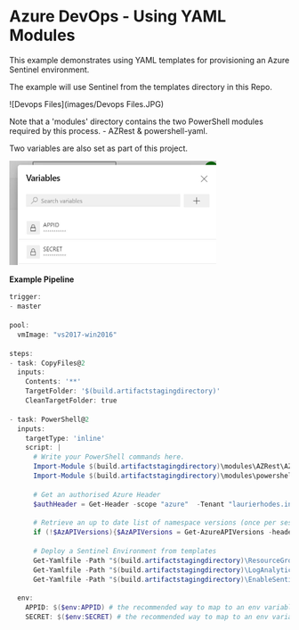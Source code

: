 # Azure DevOps - Using YAML Modules 
This example demonstrates using YAML templates for provisioning an Azure Sentinel environment.

The example will use Sentinel from the templates directory in this Repo.

![Devops Files](images/Devops Files.JPG)

Note that a 'modules' directory contains the two PowerShell modules required by this process. - AZRest &  powershell-yaml. 

Two variables are also set as part of this project.

<img src="images/variables.JPG" alt="variables" style="zoom:50%;" />

**Example Pipeline**

```powershell
trigger:
- master

pool:
  vmImage: "vs2017-win2016"

steps:
- task: CopyFiles@2
  inputs:
    Contents: '**'
    TargetFolder: '$(build.artifactstagingdirectory)'
    CleanTargetFolder: true

- task: PowerShell@2
  inputs:
    targetType: 'inline'
    script: |
      # Write your PowerShell commands here.
      Import-Module $(build.artifactstagingdirectory)\modules\AZRest\AZRest.psm1
      Import-Module $(build.artifactstagingdirectory)\modules\powershell-yaml\0.4.2\powershell-yaml.psm1

      # Get an authorised Azure Header
      $authHeader = Get-Header -scope "azure"  -Tenant "laurierhodes.info" -AppId $(AppId) -secret $(Secret)

      # Retrieve an up to date list of namespace versions (once per session)
      if (!$AzAPIVersions){$AzAPIVersions = Get-AzureAPIVersions -header $authHeader -SubscriptionID "2be53ae5-6e46-47df-beb9-6f3a795387b8"}

      # Deploy a Sentinel Environment from templates
      Get-Yamlfile -Path "$(build.artifactstagingdirectory)\ResourceGroup.yaml" | Push-Azureobject -AuthHeader $authHeader -Apiversions $AzAPIVersions
      Get-Yamlfile -Path "$(build.artifactstagingdirectory)\LogAnalytics.yaml" | Push-Azureobject -AuthHeader $authHeader -Apiversions $AzAPIVersions
      Get-Yamlfile -Path "$(build.artifactstagingdirectory)\EnableSentinel.yaml" | Push-Azureobject -AuthHeader $authHeader -Apiversions $AzAPIVersions

  env:
    APPID: $($env:APPID) # the recommended way to map to an env variable
    SECRET: $($env:SECRET) # the recommended way to map to an env variable
```



